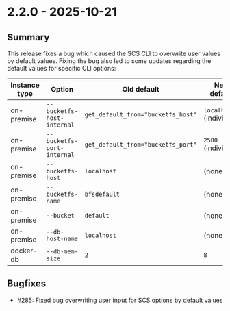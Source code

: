 # 2.2.0 - 2025-10-21

## Summary

This release fixes a bug which caused the SCS CLI to overwrite user values by default values.  Fixing the bug also led to some updates regarding the default values for specific CLI options:

| Instance type | Option                     | Old default                        | New default                    |
|---------------|----------------------------|------------------------------------|--------------------------------|
| on-premise    | `--bucketfs-host-internal` | `get_default_from="bucketfs_host"` | `localhost` (individual)       |
| on-premise    | `--bucketfs-port-internal` | `get_default_from="bucketfs_port"` | `2580` (individual)            |
| on-premise    | `--bucketfs-host`          | `localhost`                        | (none)                         |
| on-premise    | `--bucketfs-name`          | `bfsdefault`                       | (none)                         |
| on-premise    | `--bucket`                 | `default`                          | (none)                         |
| on-premise    | `--db-host-name`           | `localhost`                        | (none)                         |
| docker-db     | `--db-mem-size`            | `2`                                | `8`                            |

## Bugfixes

* #285: Fixed bug overwriting user input for SCS options by default values
